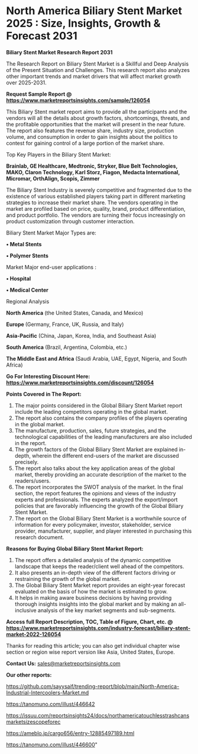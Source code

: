 # North America Biliary Stent Market 2025 : Size, Insights, Growth & Forecast 2031

<strong>Biliary Stent Market Research Report 2031</strong>

The Research Report on Biliary Stent Market is a Skillful and Deep Analysis of the Present Situation and Challenges. This research report also analyzes other important trends and market drivers that will affect market growth over 2025-2031.

<strong>Request Sample Report @ <a href=https://www.marketreportsinsights.com/sample/126054>https://www.marketreportsinsights.com/sample/126054</a></strong>

This Biliary Stent market report aims to provide all the participants and the vendors will all the details about growth factors, shortcomings, threats, and the profitable opportunities that the market will present in the near future. The report also features the revenue share, industry size, production volume, and consumption in order to gain insights about the politics to contest for gaining control of a large portion of the market share.

Top Key Players in the Biliary Stent Market:

<strong>Brainlab, GE Healthcare, Medtronic, Stryker, Blue Belt Technologies, MAKO, Claron Technology, Karl Storz, Fiagon, Medacta International, Micromar, OrthAlign, Scopis, Zimmer</strong>

The Biliary Stent Industry is severely competitive and fragmented due to the existence of various established players taking part in different marketing strategies to increase their market share. The vendors operating in the market are profiled based on price, quality, brand, product differentiation, and product portfolio. The vendors are turning their focus increasingly on product customization through customer interaction.

Biliary Stent Market Major Types are:

<strong>• Metal Stents

• Polymer Stents</strong>

Market Major end-user applications :

<strong>• Hospital

• Medical Center</strong>

Regional Analysis

</u><strong><b>North America</b></strong> (the United States, Canada, and Mexico)

<strong><b>Europe </b></strong>(Germany, France, UK, Russia, and Italy)

<strong><b>Asia-Pacific</b></strong> (China, Japan, Korea, India, and Southeast Asia)

<strong><b>South America</b></strong> (Brazil, Argentina, Colombia, etc.)

<strong><b>The Middle East and Africa</b></strong> (Saudi Arabia, UAE, Egypt, Nigeria, and South Africa)

<strong>Go For Interesting Discount Here: <a href=https://www.marketreportsinsights.com/discount/126054>https://www.marketreportsinsights.com/discount/126054</a></strong>

<strong>Points Covered in The Report:</strong>
<ol>
  <li>The major points considered in the Global Biliary Stent Market report include the leading competitors operating in the global market.</li>
  <li>The report also contains the company profiles of the players operating in the global market.</li>
  <li>The manufacture, production, sales, future strategies, and the technological capabilities of the leading manufacturers are also included in the report.</li>
  <li>The growth factors of the Global Biliary Stent Market are explained in-depth, wherein the different end-users of the market are discussed precisely.</li>
  <li>The report also talks about the key application areas of the global market, thereby providing an accurate description of the market to the readers/users.</li>
  <li>The report incorporates the SWOT analysis of the market. In the final section, the report features the opinions and views of the industry experts and professionals. The experts analyzed the export/import policies that are favorably influencing the growth of the Global Biliary Stent Market.</li>
  <li>The report on the Global Biliary Stent Market is a worthwhile source of information for every policymaker, investor, stakeholder, service provider, manufacturer, supplier, and player interested in purchasing this research document.</li>
</ol>
<strong>Reasons for Buying Global Biliary Stent Market Report:</strong>

<ol>
  <li>The report offers a detailed analysis of the dynamic competitive landscape that keeps the reader/client well ahead of the competitors.</li>
  <li>It also presents an in-depth view of the different factors driving or restraining the growth of the global market.</li>
  <li>The Global Biliary Stent Market report provides an eight-year forecast evaluated on the basis of how the market is estimated to grow.</li>
  <li>It helps in making aware business decisions by having providing thorough insights insights into the global market and by making an all-inclusive analysis of the key market segments and sub-segments.</li>
</ol>
<strong>Access full Report Description, TOC, Table of Figure, Chart, etc. @ <a href=https://www.marketreportsinsights.com/industry-forecast/biliary-stent-market-2022-126054>https://www.marketreportsinsights.com/industry-forecast/biliary-stent-market-2022-126054</a></strong>


Thanks for reading this article; you can also get individual chapter wise section or region wise report version like Asia, United States, Europe.

<strong>Contact Us:</strong>
sales@marketreportsinsights.com

<strong>Our other reports:</strong>

<a href=https://github.com/sayysaif/trending-report/blob/main/North-America-Industrial-Intercoolers-Market.md>https://github.com/sayysaif/trending-report/blob/main/North-America-Industrial-Intercoolers-Market.md</a>

<a href=https://tanomuno.com/illust/446642>https://tanomuno.com/illust/446642</a>

<a href=https://issuu.com/reportsinsights24/docs/northamericatouchlesstrashcansmarketsizescopeforec>https://issuu.com/reportsinsights24/docs/northamericatouchlesstrashcansmarketsizescopeforec</a>

<a href=https://ameblo.jp/cargo656/entry-12885497189.html>https://ameblo.jp/cargo656/entry-12885497189.html</a>

<a href=https://tanomuno.com/illust/446600>https://tanomuno.com/illust/446600</a>"

